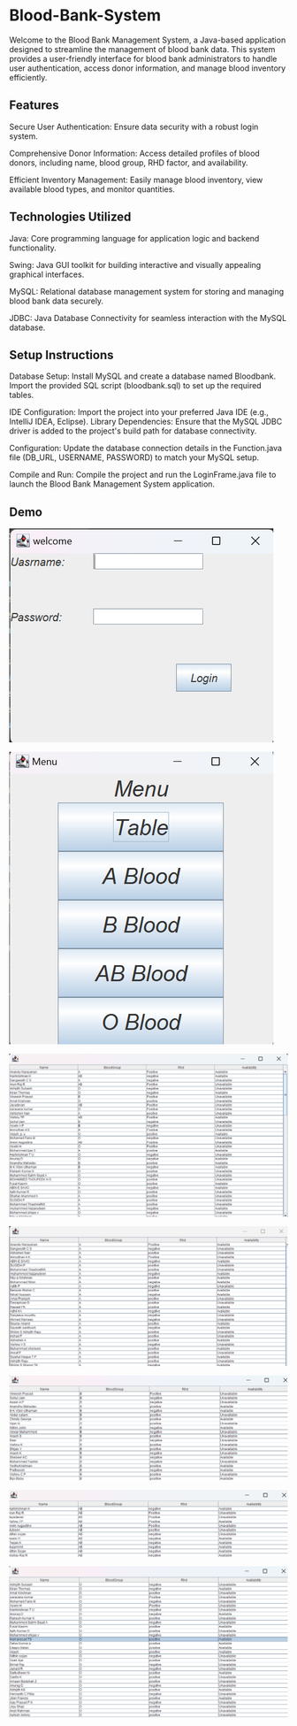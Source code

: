 # Blood-Bank-System
Welcome to the Blood Bank Management System, a Java-based application designed to streamline the management of blood bank data. This system provides a user-friendly interface for blood bank administrators to handle user authentication, access donor information, and manage blood inventory efficiently.

## Features
Secure User Authentication: Ensure data security with a robust login system.

Comprehensive Donor Information: Access detailed profiles of blood donors, including name, blood group, RHD factor, and availability.

Efficient Inventory Management: Easily manage blood inventory, view available blood types, and monitor quantities.

## Technologies Utilized
Java: Core programming language for application logic and backend functionality.

Swing: Java GUI toolkit for building interactive and visually appealing graphical interfaces.

MySQL: Relational database management system for storing and managing blood bank data securely.

JDBC: Java Database Connectivity for seamless interaction with the MySQL database.

## Setup Instructions
Database Setup: Install MySQL and create a database named Bloodbank. Import the provided SQL script (bloodbank.sql) to set up the required tables.

IDE Configuration: Import the project into your preferred Java IDE (e.g., IntelliJ IDEA, Eclipse).
Library Dependencies: Ensure that the MySQL JDBC driver is added to the project's build path for database connectivity.

Configuration: Update the database connection details in the Function.java file (DB_URL, USERNAME, PASSWORD) to match your MySQL setup.

Compile and Run: Compile the project and run the LoginFrame.java file to launch the Blood Bank Management System application.

## Demo

![image description or alt text](https://github.com/ChengHao1211/Blood-Bank-System/blob/main/Screenshot/BloodBand1.png?raw=true)

![image description or alt text](https://github.com/ChengHao1211/Blood-Bank-System/blob/main/Screenshot/BloodBand2.png?raw=true)

![image description or alt text](https://github.com/ChengHao1211/Blood-Bank-System/blob/main/Screenshot/BloodBand3.png?raw=true)

![image description or alt text](https://github.com/ChengHao1211/Blood-Bank-System/blob/main/Screenshot/BloodBand4.png?raw=true)

![image description or alt text](https://github.com/ChengHao1211/Blood-Bank-System/blob/main/Screenshot/BloodBand5.png?raw=true)

![image description or alt text](https://github.com/ChengHao1211/Blood-Bank-System/blob/main/Screenshot/BloodBand6.png?raw=true)

![image description or alt text](https://github.com/ChengHao1211/Blood-Bank-System/blob/main/Screenshot/BloodBand7.png?raw=true)

